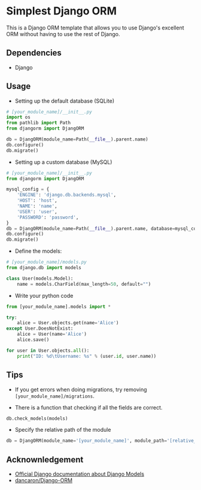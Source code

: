 Simplest Django ORM
====
This is a Django ORM template that allows you to use Django's excellent ORM without having to use the rest of Django.

Dependencies
----
* Django

Usage
----

* Setting up the default database (SQLite)
```python
# [your_module_name]/__init__.py
import os
from pathlib import Path
from djangorm import DjangORM

db = DjangORM(module_name=Path(__file__).parent.name)
db.configure()
db.migrate()
```

* Setting up a custom database (MySQL)
```python
# [your_module_name]/__init__.py
from djangorm import DjangORM

mysql_config = {
    'ENGINE': 'django.db.backends.mysql',
    'HOST': 'host',
    'NAME': 'name',
    'USER': 'user',
    'PASSWORD': 'password',
}
db = DjangORM(module_name=Path(__file__).parent.name, database=mysql_config)
db.configure()
db.migrate()
```

* Define the models:
```python
# [your_module_name]/models.py
from django.db import models

class User(models.Model):
    name = models.CharField(max_length=50, default="")
```

* Write your python code
```python
from [your_module_name].models import *

try:
    alice = User.objects.get(name='Alice')
except User.DoesNotExist:
    alice = User(name='Alice')
    alice.save()

for user in User.objects.all():
    print("ID: %d\tUsername: %s" % (user.id, user.name))
```

Tips
----
* If you get errors when doing migrations, try removing `[your_module_name]/migrations`.

* There is a function that checking if all the fields are correct.
```python
db.check_models(models)
```

* Specify the relative path of the module
```python
db = DjangORM(module_name='[your_module_name]', module_path='[relative_path]')
```

Acknownledgement
----
* [Official Django documentation about Django Models](https://docs.djangoproject.com/en/2.0/topics/db/models/)
* [dancaron/Django-ORM](https://github.com/dancaron/Django-ORM)
